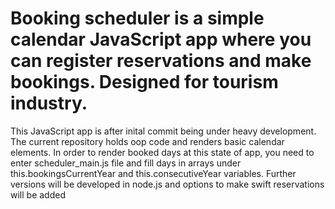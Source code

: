 # Booking scheduler is a simple calendar JavaScript app where you can register reservations and make bookings. Designed for tourism industry. 

This JavaScript app is after inital commit being under heavy development. The current repository holds oop code and renders basic calendar elements. In order to render booked days at this state of app, you need to enter scheduler_main.js file and fill days in arrays under this.bookingsCurrentYear and this.consecutiveYear variables. Further versions will be developed in node.js and options to make swift reservations will be added   
